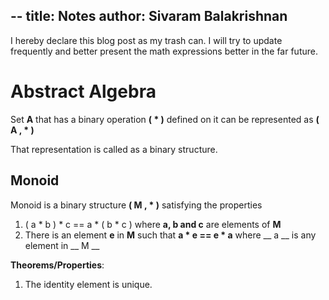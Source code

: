 --
title: Notes
author: Sivaram Balakrishnan
--

I hereby declare this blog post as my trash can.
I will try to update frequently and better present the math expressions better in the far future.

Abstract Algebra
================

Set __A__ that has a binary operation __( * )__ defined on it can be represented as
__( A , * )__

That representation is called as a binary structure.

Monoid
------

Monoid is a binary structure __( M , * )__ satisfying the properties

1. ( a * b ) * c ==  a * ( b * c ) where __a, b and c__ are elements of __M__
2. There is an element __e__ in __M__ such that __a * e == e * a__ where __ a __ is any element in __ M __

__Theorems/Properties__:

1. The identity element is unique.
 
